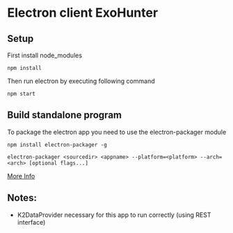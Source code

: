 # Electron client **ExoHunter**

## Setup

First install node_modules

```npm install```

Then run electron by executing following command

```npm start```

## Build standalone program

To package the electron app you need to use the electron-packager module

```npm install electron-packager -g```  

```electron-packager <sourcedir> <appname> --platform=<platform> --arch=<arch> [optional flags...]```

[More Info](https://github.com/electron-userland/electron-packager)

## Notes:

* K2DataProvider necessary for this app to run correctly (using REST interface)